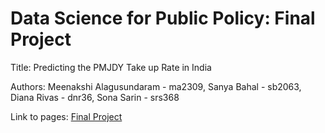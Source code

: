 # Data Science for Public Policy: Final Project

Title:  Predicting the PMJDY Take up Rate in India

Authors: Meenakshi Alagusundaram - ma2309, Sanya Bahal - sb2063, Diana Rivas - dnr36, Sona Sarin - srs368

Link to pages: [Final Project](https://meenakshialagusundaram.github.io/finalproject_pmjdy/ )
